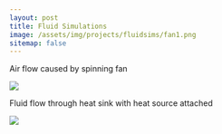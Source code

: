 ```yaml
---
layout: post
title: Fluid Simulations
image: /assets/img/projects/fluidsims/fan1.png
sitemap: false
---
```


Air flow caused by spinning fan

![](/assets/img/fluidsims/fan1.png)

Fluid flow through heat sink with heat source attached 

![](/assets/img/fluidsims/heat_source.gif)